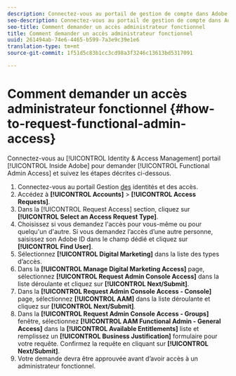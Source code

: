 ```yaml
---
description: Connectez-vous au portail de gestion de compte dans Adobe pour demander l’accès administrateur fonctionnel et suivez les étapes décrites ci-dessous.
seo-description: Connectez-vous au portail de gestion de compte dans Adobe pour demander l’accès administrateur fonctionnel et suivez les étapes décrites ci-dessous.
seo-title: Comment demander un accès administrateur fonctionnel
title: Comment demander un accès administrateur fonctionnel
uuid: 261494ab-74e6-4465-b599-7a3e9c39e1e6
translation-type: tm+mt
source-git-commit: 1f51d5c83b1cc3cd98a3f3246c13613bd5317091

---
```



# Comment demander un accès administrateur fonctionnel {#how-to-request-functional-admin-access}

Connectez-vous au [!UICONTROL Identity & Access Management] portail [!UICONTROL Inside Adobe] pour demander [!UICONTROL Functional Admin Access] et suivez les étapes décrites ci-dessous.

<!-- request-functional-admin-access.xml -->

1. Connectez-vous au portail Gestion [des](https://iam.corp.adobe.com) identités et des accès.
2. Accédez à **[!UICONTROL Accounts]** &gt; **[!UICONTROL Access Requests]**.
3. Dans la [!UICONTROL Request Access] section, cliquez sur **[!UICONTROL Select an Access Request Type]**.
4. Choisissez si vous demandez l'accès pour vous-même ou pour quelqu'un d'autre. Si vous demandez l’accès d’une autre personne, saisissez son Adobe ID dans le champ dédié et cliquez sur **[!UICONTROL Find User]**.
5. Sélectionnez **[!UICONTROL Digital Marketing]** dans la liste des types d’accès.
6. Dans la **[!UICONTROL Manage Digital Marketing Access]** page, sélectionnez **[!UICONTROL Request Admin Console Access]** dans la liste déroulante et cliquez sur **[!UICONTROL Next/Submit]**.
7. Dans la **[!UICONTROL Request Admin Console Access - Console]** page, sélectionnez **[!UICONTROL AAM]** dans la liste déroulante et cliquez sur **[!UICONTROL Next/Submit]**.
8. Dans la **[!UICONTROL Request Admin Console Access - Groups]** fenêtre, sélectionnez **[!UICONTROL AAM Functional Admin - General Access]** dans la **[!UICONTROL Available Entitlements]** liste et remplissez un **[!UICONTROL Business Justification]** formulaire pour votre requête. Confirmez la requête en cliquant sur **[!UICONTROL Next/Submit]**.
9. Votre demande devra être approuvée avant d’avoir accès à un administrateur fonctionnel.